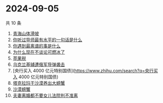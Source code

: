 # 2024-09-05

共 10 条

<!-- BEGIN -->
<!-- 最后更新时间 Thu Sep 05 2024 08:52:30 GMT+0800 (China Standard Time) -->

1. [青海山体滑坡](https://www.zhihu.com/search?q=青海山体滑坡)
1. [你听过导师最有水平的一句话是什么](https://www.zhihu.com/search?q=你听过导师最有水平的一句话是什么)
1. [你遇到最离谱的事是什么](https://www.zhihu.com/search?q=你遇到最离谱的事是什么)
1. [为什么现在不谈论可燃冰了](https://www.zhihu.com/search?q=为什么现在不谈论可燃冰了)
1. [苹果税](https://www.zhihu.com/search?q=苹果税)
1. [乌克兰基辅遭俄军导弹袭击](https://www.zhihu.com/search?q=乌克兰基辅遭俄军导弹袭击)
1. [央行买入 4000 亿元特别国债](https://www.zhihu.com/search?q=央行买入 4000
   亿元特别国债)
1. [塔克拉玛干沙漠养出大螃蟹](https://www.zhihu.com/search?q=塔克拉玛干沙漠养出大螃蟹)
1. [沙漠螃蟹](https://www.zhihu.com/search?q=沙漠螃蟹)
1. [夫妻离婚都不要女儿法院判不准离](https://www.zhihu.com/search?q=夫妻离婚都不要女儿法院判不准离)

<!-- END -->
